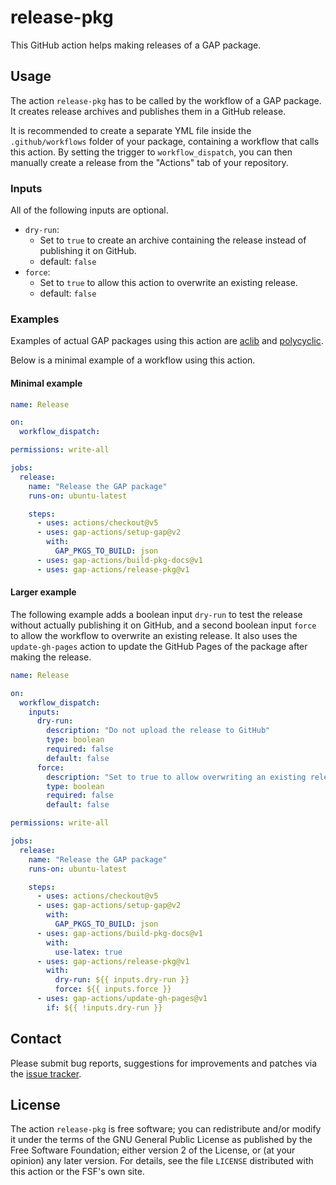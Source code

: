 # release-pkg

This GitHub action helps making releases of a GAP package.

## Usage

The action `release-pkg` has to be called by the workflow of a GAP
package.
It creates release archives and publishes them in a GitHub release.

It is recommended to create a separate YML file inside the
`.github/workflows` folder of your package, containing a workflow
that calls this action. By setting the trigger to `workflow_dispatch`,
you can then manually create a release from the "Actions" tab of your
repository.

### Inputs

All of the following inputs are optional.

- `dry-run`:
  - Set to `true` to create an archive containing the release
    instead of publishing it on GitHub.
  - default: `false`
- `force`:
  - Set to `true` to allow this action to overwrite an existing
    release.
  - default: `false`

### Examples

Examples of actual GAP packages using this action are
[aclib](https://github.com/gap-packages/aclib) and
[polycyclic](https://github.com/gap-packages/polycyclic).

Below is a minimal example of a workflow using this action.

#### Minimal example
```yaml
name: Release

on:
  workflow_dispatch:

permissions: write-all

jobs:
  release:
    name: "Release the GAP package"
    runs-on: ubuntu-latest

    steps:
      - uses: actions/checkout@v5
      - uses: gap-actions/setup-gap@v2
        with:
          GAP_PKGS_TO_BUILD: json
      - uses: gap-actions/build-pkg-docs@v1
      - uses: gap-actions/release-pkg@v1
```

#### Larger example

The following example adds a boolean input `dry-run` to test the release without actually publishing it on GitHub,
and a second boolean input `force` to allow the workflow to overwrite an existing release.
It also uses the `update-gh-pages` action to update the GitHub Pages of the package after making the release.
```yaml
name: Release

on:
  workflow_dispatch:
    inputs:
      dry-run:
        description: "Do not upload the release to GitHub"
        type: boolean
        required: false
        default: false
      force:
        description: "Set to true to allow overwriting an existing release"
        type: boolean
        required: false
        default: false

permissions: write-all

jobs:
  release:
    name: "Release the GAP package"
    runs-on: ubuntu-latest

    steps:
      - uses: actions/checkout@v5
      - uses: gap-actions/setup-gap@v2
        with:
          GAP_PKGS_TO_BUILD: json
      - uses: gap-actions/build-pkg-docs@v1
        with:
          use-latex: true
      - uses: gap-actions/release-pkg@v1
        with:
          dry-run: ${{ inputs.dry-run }}
          force: ${{ inputs.force }}
      - uses: gap-actions/update-gh-pages@v1
        if: ${{ !inputs.dry-run }}
```

## Contact
Please submit bug reports, suggestions for improvements and patches via
the [issue tracker](https://github.com/gap-actions/release-pkg/issues).

## License
The action `release-pkg` is free software; you can redistribute
and/or modify it under the terms of the GNU General Public License as published
by the Free Software Foundation; either version 2 of the License, or (at your
opinion) any later version. For details, see the file `LICENSE` distributed
with this action or the FSF's own site.
